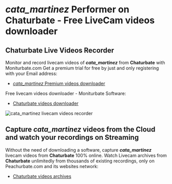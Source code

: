 # _cata_martinez_ Performer on Chaturbate - Free LiveCam videos downloader

## Chaturbate Live Videos Recorder

Monitor and record livecam videos of **_cata_martinez_** from **Chaturbate** with Moniturbate.com
Get a premium trial for free by just and only registering with your Email address:
* [_cata_martinez_ Premium videos downloader](https://moniturbate.com/request-demo-licence-key.html)

Free livecam videos downloader - Moniturbate Software:
* [Chaturbate videos downloader](https://moniturbate.com/moniturbate-download-software.html)

![_cata_martinez_ livecam videos recorder](https://peachurnet.com/templates/moniturbate-software.png)


## Capture _cata_martinez_ videos from the Cloud and watch your recordings on Streaming

Without the need of downloading a software, capture **_cata_martinez_** livecam videos from **Chaturbate** 100% online.
Watch Livecam archives from **Chaturbate** unlimitedly from thousands of existing recordings, only on Peachurbate.com and its websites network:
* [Chaturbate videos archives](https://peachurnet.com/)